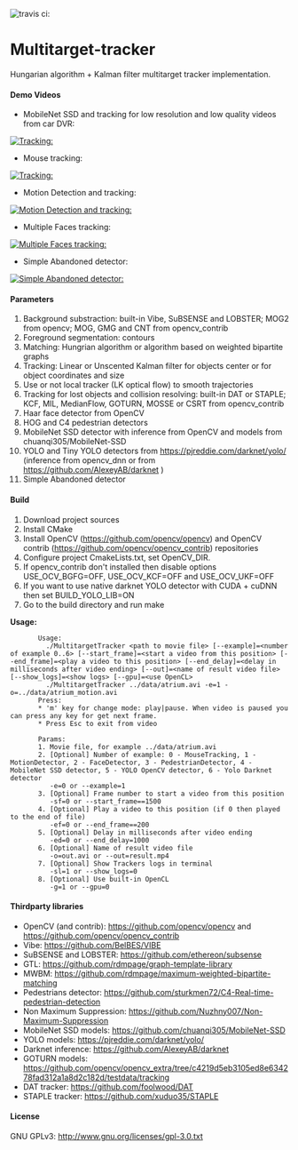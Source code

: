 ![travis ci:](https://travis-ci.org/Smorodov/Multitarget-tracker.svg?branch=master)

# Multitarget-tracker

Hungarian algorithm + Kalman filter multitarget tracker implementation.

#### Demo Videos

* MobileNet SSD and tracking for low resolution and low quality videos from car DVR:

[![Tracking:](https://img.youtube.com/vi/Qssz6tVGoOc/0.jpg)](https://youtu.be/Qssz6tVGoOc)

* Mouse tracking:

[![Tracking:](https://img.youtube.com/vi/2fW5TmAtAXM/0.jpg)](https://www.youtube.com/watch?v=2fW5TmAtAXM)

* Motion Detection and tracking:

[![Motion Detection and tracking:](https://img.youtube.com/vi/GjN8jOy4kVw/0.jpg)](https://www.youtube.com/watch?v=GjN8jOy4kVw)

* Multiple Faces tracking:

[![Multiple Faces tracking:](https://img.youtube.com/vi/j67CFwFtciU/0.jpg)](https://www.youtube.com/watch?v=j67CFwFtciU)

* Simple Abandoned detector:

[![Simple Abandoned detector:](https://img.youtube.com/vi/fpkHRsFzspA/0.jpg)](https://www.youtube.com/watch?v=fpkHRsFzspA)

#### Parameters
1. Background substraction: built-in Vibe, SuBSENSE and LOBSTER; MOG2 from opencv; MOG, GMG and CNT from opencv_contrib
2. Foreground segmentation: contours
3. Matching: Hungrian algorithm or algorithm based on weighted bipartite graphs
4. Tracking: Linear or Unscented Kalman filter for objects center or for object coordinates and size
5. Use or not local tracker (LK optical flow) to smooth trajectories
6. Tracking for lost objects and collision resolving: built-in DAT or STAPLE; KCF, MIL, MedianFlow, GOTURN, MOSSE or CSRT from opencv_contrib
7. Haar face detector from OpenCV
8. HOG and C4 pedestrian detectors
9. MobileNet SSD detector with inference from OpenCV and models from chuanqi305/MobileNet-SSD
10. YOLO and Tiny YOLO detectors from https://pjreddie.com/darknet/yolo/ (inference from opencv_dnn or from https://github.com/AlexeyAB/darknet )
11. Simple Abandoned detector

#### Build
1. Download project sources
2. Install CMake
3. Install OpenCV (https://github.com/opencv/opencv) and OpenCV contrib (https://github.com/opencv/opencv_contrib) repositories
4. Configure project CmakeLists.txt, set OpenCV_DIR.
5. If opencv_contrib don't installed then disable options USE_OCV_BGFG=OFF, USE_OCV_KCF=OFF and USE_OCV_UKF=OFF
6. If you want to use native darknet YOLO detector with CUDA + cuDNN then set BUILD_YOLO_LIB=ON
7. Go to the build directory and run make

**Usage:**

           Usage:
             ./MultitargetTracker <path to movie file> [--example]=<number of example 0..6> [--start_frame]=<start a video from this position> [--end_frame]=<play a video to this position> [--end_delay]=<delay in milliseconds after video ending> [--out]=<name of result video file> [--show_logs]=<show logs> [--gpu]=<use OpenCL>
             ./MultitargetTracker ../data/atrium.avi -e=1 -o=../data/atrium_motion.avi
           Press:
           * 'm' key for change mode: play|pause. When video is paused you can press any key for get next frame.
           * Press Esc to exit from video

           Params: 
           1. Movie file, for example ../data/atrium.avi
           2. [Optional] Number of example: 0 - MouseTracking, 1 - MotionDetector, 2 - FaceDetector, 3 - PedestrianDetector, 4 - MobileNet SSD detector, 5 - YOLO OpenCV detector, 6 - Yolo Darknet detector
              -e=0 or --example=1
           3. [Optional] Frame number to start a video from this position
              -sf=0 or --start_frame==1500
           4. [Optional] Play a video to this position (if 0 then played to the end of file)
              -ef=0 or --end_frame==200
           5. [Optional] Delay in milliseconds after video ending
              -ed=0 or --end_delay=1000
           6. [Optional] Name of result video file
              -o=out.avi or --out=result.mp4
           7. [Optional] Show Trackers logs in terminal
              -sl=1 or --show_logs=0
           8. [Optional] Use built-in OpenCL
              -g=1 or --gpu=0

#### Thirdparty libraries
* OpenCV (and contrib): https://github.com/opencv/opencv and https://github.com/opencv/opencv_contrib
* Vibe: https://github.com/BelBES/VIBE
* SuBSENSE and LOBSTER: https://github.com/ethereon/subsense
* GTL: https://github.com/rdmpage/graph-template-library
* MWBM: https://github.com/rdmpage/maximum-weighted-bipartite-matching
* Pedestrians detector: https://github.com/sturkmen72/C4-Real-time-pedestrian-detection
* Non Maximum Suppression: https://github.com/Nuzhny007/Non-Maximum-Suppression
* MobileNet SSD models: https://github.com/chuanqi305/MobileNet-SSD
* YOLO models: https://pjreddie.com/darknet/yolo/
* Darknet inference: https://github.com/AlexeyAB/darknet
* GOTURN models: https://github.com/opencv/opencv_extra/tree/c4219d5eb3105ed8e634278fad312a1a8d2c182d/testdata/tracking
* DAT tracker: https://github.com/foolwood/DAT
* STAPLE tracker: https://github.com/xuduo35/STAPLE

#### License
GNU GPLv3: http://www.gnu.org/licenses/gpl-3.0.txt 
